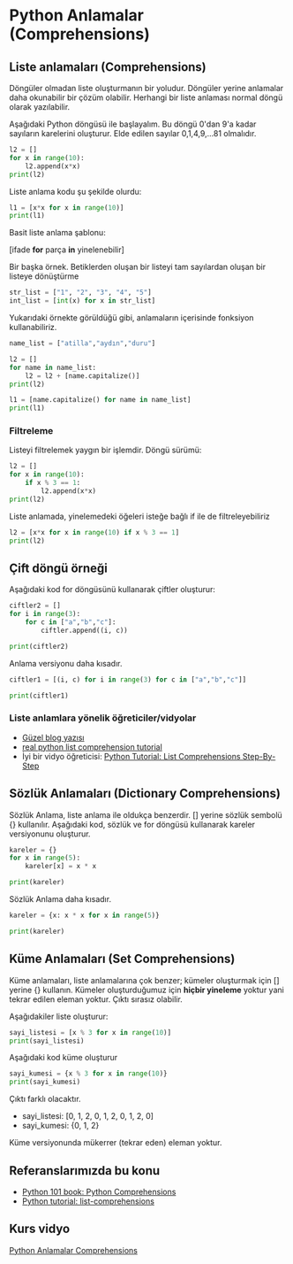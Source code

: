 #  Python Anlamalar (Comprehensions)


## Liste anlamaları (Comprehensions)


Döngüler olmadan liste oluşturmanın bir yoludur.
Döngüler yerine anlamalar daha okunabilir bir çözüm olabilir.
Herhangi bir liste anlaması normal döngü olarak yazılabilir.

Aşağıdaki Python döngüsü ile başlayalım.
Bu döngü 0'dan 9'a kadar sayıların karelerini oluşturur.
Elde edilen sayılar 0,1,4,9,...81 olmalıdır.



```python
l2 = []
for x in range(10):
    l2.append(x*x)
print(l2)
```

Liste anlama kodu şu şekilde olurdu:

```python
l1 = [x*x for x in range(10)]
print(l1)
```

Basit liste anlama şablonu:

[ifade **for** parça **in** yinelenebilir]

Bir başka örnek.
Betiklerden oluşan bir listeyi tam sayılardan oluşan bir listeye dönüştürme


```python
str_list = ["1", "2", "3", "4", "5"]
int_list = [int(x) for x in str_list]
```


Yukarıdaki örnekte görüldüğü gibi, anlamaların içerisinde fonksiyon kullanabiliriz.

```python
name_list = ["atilla","aydın","duru"]

l2 = []
for name in name_list:
    l2 = l2 + [name.capitalize()]
print(l2)

l1 = [name.capitalize() for name in name_list]
print(l1)
```


### Filtreleme

Listeyi filtrelemek yaygın bir işlemdir.
Döngü sürümü:
	
```python
l2 = []
for x in range(10):
	if x % 3 == 1:
	    l2.append(x*x)
print(l2)
```

Liste anlamada, yinelemedeki öğeleri isteğe bağlı if ile de filtreleyebiliriz

```python
l2 = [x*x for x in range(10) if x % 3 == 1]
print(l2)
```




## Çift döngü örneği

Aşağıdaki kod for döngüsünü kullanarak çiftler oluşturur:

```python
ciftler2 = []
for i in range(3):
    for c in ["a","b","c"]:
        ciftler.append((i, c))

print(ciftler2)
```

Anlama versiyonu daha kısadır.

```python
ciftler1 = [(i, c) for i in range(3) for c in ["a","b","c"]]

print(ciftler1)
```



### Liste anlamlara yönelik öğreticiler/vidyolar

- [Güzel blog yazısı](https://towardsdatascience.com/11-examples-to-master-python-list-comprehensions-33c681b56212)
- [real python list comprehension tutorial](https://realpython.com/list-comprehension-python/)
- İyi bir vidyo öğreticisi: [Python Tutorial: List Comprehensions Step-By-Step
](https://youtu.be/1HlyKKiGg-4)


## Sözlük Anlamaları (Dictionary Comprehensions)

Sözlük Anlama, liste anlama ile oldukça benzerdir.
[] yerine sözlük sembolü {} kullanılır.
Aşağıdaki kod, sözlük ve for döngüsü kullanarak kareler versiyonunu oluşturur.


```python
kareler = {}
for x in range(5):
    kareler[x] = x * x

print(kareler)
```

Sözlük Anlama daha kısadır.


```python
kareler = {x: x * x for x in range(5)}

print(kareler)
```


## Küme Anlamaları (Set Comprehensions)

Küme anlamaları, liste anlamalarına çok benzer; kümeler oluşturmak için [] yerine {} kullanın.
Kümeler oluşturduğumuz için **hiçbir yineleme** yoktur yani tekrar edilen eleman yoktur.
Çıktı sırasız olabilir.

Aşağıdakiler liste oluşturur:

```python
sayi_listesi = [x % 3 for x in range(10)]
print(sayi_listesi)
```
Aşağıdaki kod küme oluşturur

```python
sayi_kumesi = {x % 3 for x in range(10)}
print(sayi_kumesi)
```

Çıktı farklı olacaktır.

- sayi_listesi:  [0, 1, 2, 0, 1, 2, 0, 1, 2, 0] 
- sayi_kumesi:  {0, 1, 2}

Küme versiyonunda mükerrer (tekrar eden) eleman yoktur.

## Referanslarımızda bu konu

- [Python 101 book: Python Comprehensions](https://python101.pythonlibrary.org/chapter6_comprehensions.html)
- [Python tutorial: list-comprehensions](https://docs.python.org/3/tutorial/datastructures.html#list-comprehensions)

## Kurs vidyo

[Python Anlamalar Comprehensions](https://www.youtube.com/watch?v=pVD05eS-hP0)


